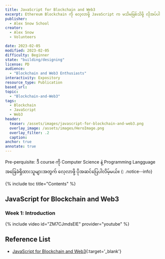 ```yaml
---
title: JavaScript for Blockchain and Web3
excerpt: Ethereum Blockchain ကို လေ့လာဖို့ JavaScript က မသိမဖြစ်သိဖို့ လိုအပ်ပါတယ်။ ဒီ course မှာ JS အခြေခံတွေကို ပြန်လေ့လာကြရမှာဖြစ်ပါတယ်။
publisher:
  - Alex Snow School 
creator:
  - Alex Snow
  - Volunteers

date: 2023-02-05
modified: 2023-02-05
difficulty: Beginner
state: "building/designing"
license: PD
audience:
  - "Blockchain and Web3 Enthusiasts"
interactivity: Expository
resource_type: Publication
based_url: 
topic:
  - "Blockchain-and-Web3"
tags:
  - Blockchain
  - JavaScript
  - Web3
header:
  teaser: /assets/images/javascript-for-blockchain-and-web3.png
  overlay_image: /assets/images/HeroImage.png
  overlay_filter: .2
  caption: 
anchor: true
annotate: true
---
```


Pre-perquisite: ဒီ course ကို Computer Science နဲ့ Programming Langguage အခြေခံရှိထားသူများအတွက် လေ့လာဖို့ ပိုအဆင်ပြေပါလိမ့်မယ်။
{: .notice--info}

{% include toc title="Contents" %}

## JavaScript for Blockchain and Web3

### Week 1: Introduction

{% include video id="ZM7CJmdsElE" provider="youtube" %}


## Reference List

- [JavaScript for Blockchain and Web3](https://university.alchemy.com/home){:target='_blank'}
